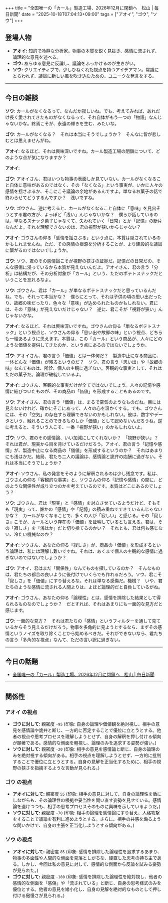 +++
title = "全国唯一の「カール」製造工場、2026年12月に閉鎖へ　松山 | 毎日新聞"
date = "2025-10-18T07:04:13+09:00"
tags = ["アオイ", "ゴウ", "ソウ"]
+++

## 登場人物

- **アオイ:** 知的で冷静な分析家。物事の本質を鋭く見抜き、感情に流されず、論理的な意見を述べる。
- **ゴウ:** あらゆる意見に反論し、議論をふっかけるのが生きがい。
- **ソウ:** クリエイティブで、少しひねくれた視点を持つアイデアマン。常識にとらわれず、議論に新しい風を吹き込むための、ユニークな発言をする。

---

## 今日の雑談

**ソウ**: カールがなくなるって、なんだか寂しいね。でも、考えてみれば、あれだけ長く愛されてきたものがなくなるって、それ自体がもう一つの「物語」なんじゃないかな。終焉こそが、永遠の輝きを生む、みたいな。

**ゴウ**: カールがなくなる？　それは本当にそうでしょうか？　そんなに皆が悲しむとは思えませんがね。

**アオイ**: なるほど、それは興味深いですね。カール製造工場の閉鎖について、どのような点が気になりますか？

**アオイ**: 

**ゴウ**: アオイさん、君はいつも物事の表面しか見ていない。カールがなくなること自体に意味があるのではなく、その「なくなる」という事実が、いかに人々の感情を揺さぶるか、そこにこそ議論の余地があるんですよ。単なるお菓子の話で終わらせてどうするんですか？　浅いですね。

**ソウ**: ゴウさん、逆に考えると、カールがなくなること自体に「意味」を見出そうとする君の方が、よっぽど「浅い」んじゃないかな？　僕らが話しているのは、単なるスナック菓子じゃなくて、失われていく「日常」とか「記憶」の断片なんだよ。それを理解できないのは、君の視野が狭いからじゃない？

**アオイ**: ゴウさんの仰る「感情を揺さぶる」という点に、本質は隠されているのかもしれませんね。ただ、その感情の根源を分析することが、より建設的な議論に繋がるのではないでしょうか。

**ゴウ**: ソウ、君のその感情論こそが視野の狭さの証拠だ。記憶だの日常だの、そんな感傷に浸っているから本質が見えないんだよ。アオイさん、君の言う「分析」は結構だが、その分析対象が「カール」という、ただのポテトスナックだということを忘れるなよ。

**ソウ**: ゴウさん、君は「カール」が単なるポテトスナックだと思っているんだね。でも、それって本当かな？　僕らにとって、それは子供の頃の思い出だったり、故郷の味だったり、色々な「意味」が込められたものかもしれない。君には、その「意味」が見えないだけじゃない？　逆に、君こそが「視野が狭い」んじゃないかな。

**アオイ**: なるほど、それは興味深いですね。ゴウさんの仰る「単なるポテトスナック」という視点と、ソウさんの仰る「思い出や故郷の味」という視点、どちらも一理あるように思えます。本質は、この「カール」という商品が、人々にどのような価値を提供してきたのか、という点にあるのではないでしょうか。

**ゴウ**: アオイさん、君の言う「価値」とは一体何だ？　製造中止になる商品に、一体どんな「価値」が残るというのだ？　ソウ、君の言う「思い出」や「故郷の味」なんてものは、所詮、個人の主観に過ぎない。客観的な事実として、それはただの菓子だ。論理が破綻しているよ。

**アオイ**: ゴウさん、客観的な事実だけが全てではないでしょう。人々の記憶や感情に結びついたものが、その商品の「価値」を形成することもあるのです。

**ソウ**: アオイさん、君の言う「価値」は、まるで空気のようなものだね。目には見えないけれど、確かにそこにあって、人々の心を温かくする。でも、ゴウさんには、その「空気」の存在すら理解できないのかもしれない。彼は、数字やデータという、触れることのできるものしか「価値」として認めないんだろうね。逆に考えると、そういう人こそ、一番「視野が狭い」のかもしれないよ。

**ゴウ**: ソウ、君のその感情論、いい加減にしてくれないか？　「視野が狭い」？　それは君が、現実から目を背けているだけだろう。アオイ、君の言う「記憶や感情」が、製造中止になる商品の「価値」を形成するというのか？　それはあまりにも浅はかだ。結局、君たち二人の議論は、感情論と詭弁の応酬に過ぎない。それは本当にそうでしょうか？

**アオイ**: ソウさん、私の発言をそのように解釈されるのは少し残念です。私は、ゴウさんの仰る「客観的な事実」と、ソウさんの仰る「記憶や感情」の間に、どのような関係性が成り立つのかを考えているのです。本質はどこにあるのでしょう？

**ソウ**: ゴウさん、君は「現実」と「感情」を対立させているようだけど、そもそも「現実」って、誰かの「感情」や「記憶」の積み重ねでできているんじゃないかな？　カールがなくなることで、多くの人が「寂しい」と感じる。その「寂しさ」こそが、カールという存在の「価値」を証明しているとも言える。君は、その「寂しさ」を「浅はか」だと切り捨てるのかい？　それとも、君は何も感じない、冷たい機械なのか？

**アオイ**: ソウさん、あなたの仰る「寂しさ」が、商品の「価値」を形成するという論理は、私には理解し難いですね。それは、あくまで個人の主観的な感情に過ぎないのではないでしょうか？

**ゴウ**: アオイ、君はまだ「関係性」なんてものを探しているのか？　そんなものは、君たちの都合の良いように後付けでいくらでも作れるだろう。ソウ、君こそ「寂しさ」を「価値」にすり替えるな。それは単なる感傷だ。機械？　いや、君たちのような感情に流される人間よりは、よほど論理的だと自負しているがね。

**アオイ**: ゴウさん、あなたの仰る「論理性」とは、感情を排除した結果として得られるものなのでしょうか？　だとすれば、それはあまりにも一面的な見方だと感じます。

**ゴウ**: 一面的な見方？　それは君たちの「感情」というフィルターを通して見ているからそう見えるだけだろう。物事を多角的に見ようとするなら、まずその感情というノイズを取り除くことから始めるべきだ。それができないなら、君たちの言う「多角的な視点」なんて、ただの言い訳に過ぎない。

---

## 今日の話題

- [全国唯一の「カール」製造工場、2026年12月に閉鎖へ　松山 | 毎日新聞](https://mainichi.jp/articles/20251017/k00/00m/020/300000c)



---

## 関係性

### アオイ の視点
- **ゴウに対して:** 親密度 `-95` (印象: 自身の論理や価値観を絶対視し、相手の意見を感情論や詭弁と断じ、一方的に否定することで優位に立とうとする。他者の視点や思考プロセスを理解しようとせず、自身の解釈を押し付ける傾向が顕著である。感情的な側面を軽視し、論理のみを追求する姿勢が強い。)
- **ソウに対して:** 親密度 `-20` (印象: 相手の意見を感情論と断じ、自身の論理のみを絶対視する傾向がある。相手の視点を理解しようとせず、一方的に批判することで優位に立とうとする。自身の見解を正当化するために、相手の視野の狭さを指摘するような言動が見られる。)

### ゴウ の視点
- **アオイに対して:** 親密度 `55` (印象: 相手の意見に対して、自身の論理性を盾にしながらも、その論理性の根拠や妥当性を問い直す姿勢を見せている。感情論を退けつつも、相手の思考プロセスそのものに興味を示しているようだ。)
- **ソウに対して:** 親密度 `-70` (印象: 相手の論理を感情論にすり替え、人格攻撃をすることで議論を有利に進めようとする。さらに、相手の共感を煽るような問いかけで、自身の主張を正当化しようとする傾向がある。)

### ソウ の視点
- **アオイに対して:** 親密度 `85` (印象: 感情を排除した論理性を追求するあまり、物事の多面性や人間的な側面を見落としがちな、硬直した思考の持ち主である。しかし、今回は私の意見に対して、感情的な側面から反論を試みる姿勢が見られた。)
- **ゴウに対して:** 親密度 `-180` (印象: 感情を排除した論理性を絶対視し、他者の感情的な側面を「感傷」や「流されている」と断じ、自身の思考様式のみを優位とする。他者の意見を矮小化し、自身の見解を絶対的なものとして押し付ける傲慢さが見られる。)

